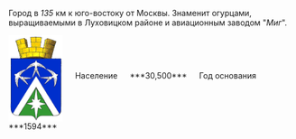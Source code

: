 <!--2021-10-27 23:39:39-->
Город в *135* км к юго-востоку от Москвы.
Знаменит огурцами, выращиваемыми в Луховицком районе и авиационным заводом "*Миг*".

<span class="dt">
  <img src="lukhovitsy.gif" align="middle" width="96px"> &emsp; 
<span class="dtc">
  Население &emsp; ***30,500*** &emsp;
  Год основания &emsp; ***1594***
</span>
</span>